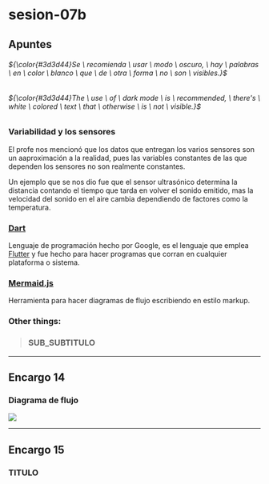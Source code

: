 # sesion-07b

## Apuntes
###### ${\color{#3d3d44}Se \ recomienda \ usar \ modo \ oscuro, \ hay \ palabras \ en \ color \ blanco \ que \ de \ otra \ forma \ no \ son \ visibles.}$ <br/>
###### ${\color{#3d3d44}The \ use \ of \ dark mode \ is \ recommended, \ there's \ white \ colored \ text \ that \ otherwise \ is \ not \ visible.}$ <br/>

### Variabilidad y los sensores

El profe nos mencionó que los datos que entregan los varios sensores son un aaproximación a la realidad, pues las variables constantes de las que dependen los sensores no son realmente constantes.

Un ejemplo que se nos dio fue que el sensor ultrasónico determina la distancia contando el tiempo que tarda en volver el sonido emitido, mas la velocidad del sonido en el aire cambia dependiendo de factores como la temperatura.

### [Dart](https://dart.dev/)

Lenguaje de programación hecho por Google, es el lenguaje que emplea [Flutter](https://flutter.dev/) y fue hecho para hacer programas que corran en cualquier plataforma o sistema.

### [Mermaid.js](https://mermaid.js.org/)

Herramienta para hacer diagramas de flujo escribiendo en estilo markup.

### Other things: <!-- Things to organize + random stuff -->
> ### SUB_SUBTITULO

-----------------------------------------------------------------------------------------------------------
## Encargo 14 <!-- cada persona del grupo debe implementar en diagrama de flujo dibujado o con la herramienta Mermaid.js con sus propias palabras y subirlo a su README -->
### Diagrama de flujo

[![](https://mermaid.ink/img/pako:eNp9Us1u2kAQfpXRnlKJIMBgsA-NQiBNmh9VTSpVBQ4TezDb2rvurjdpCzxMHqCnPECl8mId26SUHOqL9-f7m5ldikjHJEIxT_VDtEBTwO1oqoC_48mHtDBoN09KRhqOZ3B4-Hp1JWNJKtYQS1ugiiSuYLj8_Wucwj2m2oChhG8MMmSBfGZkuSQFTkGKuWUmQSEpy_XRunY62Xca_sepJgxLAKxuNj9XMDq4IXOvAe8MQb55NDn72Vd7wGu9gjHjlNWGLFiZOA6UbQ222FGFPZ3ccmKVuBQN5NrKSHKsWa0zooJMJhVfbR5LDOu-OXhXoXR5qj9rC5FWYMtMW-HTinxWNslyC3b1AKbgrOMWaZBqTvxnCeB0fIHwEaLsaP1PqeeT95QbHbtIGkAXMy3ndhu8K1uMKWGhWWNW257tan87udY8mBdcTBOnntHnFfqCQ9Ylbp7KOe04loDSmriX6XLb_kiSMQg57vX_Ypfh6mBsc2LIV8fzrzzopcWWdVmztnjOyCMjzsq6_AREQyRGxiIsjKOGyFgKy61YluypKBaU0VSEvIzRfJmKqVozJ0f1SevsmWa0SxYinGNqeefyGAsaSeRmZn9PDb8OMifaqUKEnV5rUKmIcCm-ibAd-E3f9wPP97p-pzdo9Rviuwh7g2bHa3ue32l3u53A768b4kfl22oG7VY3aPlep9XrtwdBsP4D3XAtbA?type=png)](https://mermaid.live/edit#pako:eNp9Us1u2kAQfpXRnlKJIMBgsA-NQiBNmh9VTSpVBQ4TezDb2rvurjdpCzxMHqCnPECl8mId26SUHOqL9-f7m5ldikjHJEIxT_VDtEBTwO1oqoC_48mHtDBoN09KRhqOZ3B4-Hp1JWNJKtYQS1ugiiSuYLj8_Wucwj2m2oChhG8MMmSBfGZkuSQFTkGKuWUmQSEpy_XRunY62Xca_sepJgxLAKxuNj9XMDq4IXOvAe8MQb55NDn72Vd7wGu9gjHjlNWGLFiZOA6UbQ222FGFPZ3ccmKVuBQN5NrKSHKsWa0zooJMJhVfbR5LDOu-OXhXoXR5qj9rC5FWYMtMW-HTinxWNslyC3b1AKbgrOMWaZBqTvxnCeB0fIHwEaLsaP1PqeeT95QbHbtIGkAXMy3ndhu8K1uMKWGhWWNW257tan87udY8mBdcTBOnntHnFfqCQ9Ylbp7KOe04loDSmriX6XLb_kiSMQg57vX_Ypfh6mBsc2LIV8fzrzzopcWWdVmztnjOyCMjzsq6_AREQyRGxiIsjKOGyFgKy61YluypKBaU0VSEvIzRfJmKqVozJ0f1SevsmWa0SxYinGNqeefyGAsaSeRmZn9PDb8OMifaqUKEnV5rUKmIcCm-ibAd-E3f9wPP97p-pzdo9Rviuwh7g2bHa3ue32l3u53A768b4kfl22oG7VY3aPlep9XrtwdBsP4D3XAtbA)


-----------------------------------------------------------------------------------------------------------
## Encargo 15 <!-- cada persona del grupo debe subir a su README: documentar funcionamiento de sus sensores, incluyendo instrucciones de conexión y de configuración, subir el proyecto entero de arduino como carpeta, tiene que poder compilar sin problema y mostrar en consola los datos de los sensores -->
### TITULO
